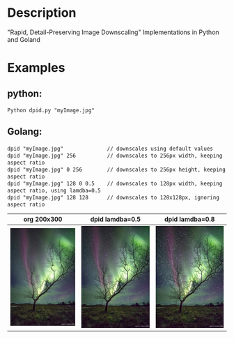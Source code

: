# Description
"Rapid, Detail-Preserving Image Downscaling" Implementations in Python and Goland
# Examples
## python:
    Python dpid.py "myImage.jpg" 

## Golang:
    dpid "myImage.jpg"              // downscales using default values
    dpid "myImage.jpg" 256          // downscales to 256px width, keeping aspect ratio
    dpid "myImage.jpg" 0 256        // downscales to 256px height, keeping aspect ratio
    dpid "myImage.jpg" 128 0 0.5    // downscales to 128px width, keeping aspect ratio, using lamdba=0.5
    dpid "myImage.jpg" 128 128      // downscales to 128x128px, ignoring aspect ratio
|  org 200x300   | dpid lamdba=0.5  |dpid lamdba=0.8|
|  ----  | ----  |----|
| ![raw200](https://github.com/Mishini/dpid/blob/master/AuroraTree_Wallace_200.png)  | ![dpid 0.5](https://github.com/Mishini/dpid/blob/master/AuroraTree_Wallace_2048.jpg_200x300_0.5.png) |![dpid 0.8](https://github.com/Mishini/dpid/blob/master/AuroraTree_Wallace_2048.jpg_200x300_0.8.png)|


